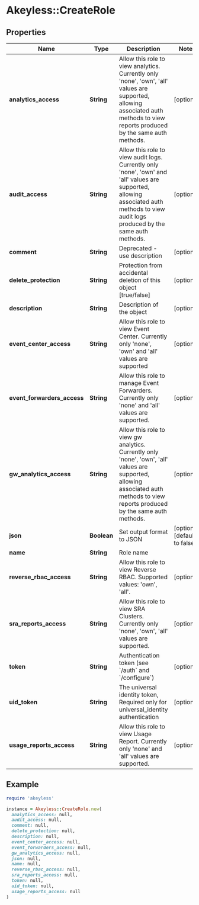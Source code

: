 # Akeyless::CreateRole

## Properties

| Name | Type | Description | Notes |
| ---- | ---- | ----------- | ----- |
| **analytics_access** | **String** | Allow this role to view analytics. Currently only &#39;none&#39;, &#39;own&#39;, &#39;all&#39; values are supported, allowing associated auth methods to view reports produced by the same auth methods. | [optional] |
| **audit_access** | **String** | Allow this role to view audit logs. Currently only &#39;none&#39;, &#39;own&#39; and &#39;all&#39; values are supported, allowing associated auth methods to view audit logs produced by the same auth methods. | [optional] |
| **comment** | **String** | Deprecated - use description | [optional] |
| **delete_protection** | **String** | Protection from accidental deletion of this object [true/false] | [optional] |
| **description** | **String** | Description of the object | [optional] |
| **event_center_access** | **String** | Allow this role to view Event Center. Currently only &#39;none&#39;, &#39;own&#39; and &#39;all&#39; values are supported | [optional] |
| **event_forwarders_access** | **String** | Allow this role to manage Event Forwarders. Currently only &#39;none&#39; and &#39;all&#39; values are supported. | [optional] |
| **gw_analytics_access** | **String** | Allow this role to view gw analytics. Currently only &#39;none&#39;, &#39;own&#39;, &#39;all&#39; values are supported, allowing associated auth methods to view reports produced by the same auth methods. | [optional] |
| **json** | **Boolean** | Set output format to JSON | [optional][default to false] |
| **name** | **String** | Role name |  |
| **reverse_rbac_access** | **String** | Allow this role to view Reverse RBAC. Supported values: &#39;own&#39;, &#39;all&#39;. | [optional] |
| **sra_reports_access** | **String** | Allow this role to view SRA Clusters. Currently only &#39;none&#39;, &#39;own&#39;, &#39;all&#39; values are supported. | [optional] |
| **token** | **String** | Authentication token (see &#x60;/auth&#x60; and &#x60;/configure&#x60;) | [optional] |
| **uid_token** | **String** | The universal identity token, Required only for universal_identity authentication | [optional] |
| **usage_reports_access** | **String** | Allow this role to view Usage Report. Currently only &#39;none&#39; and &#39;all&#39; values are supported. | [optional] |

## Example

```ruby
require 'akeyless'

instance = Akeyless::CreateRole.new(
  analytics_access: null,
  audit_access: null,
  comment: null,
  delete_protection: null,
  description: null,
  event_center_access: null,
  event_forwarders_access: null,
  gw_analytics_access: null,
  json: null,
  name: null,
  reverse_rbac_access: null,
  sra_reports_access: null,
  token: null,
  uid_token: null,
  usage_reports_access: null
)
```

